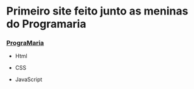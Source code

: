 # Primeiro site feito junto as meninas do Programaria

### [PrograMaria](https://www.programaria.org/)
- Html

- CSS

- JavaScript
